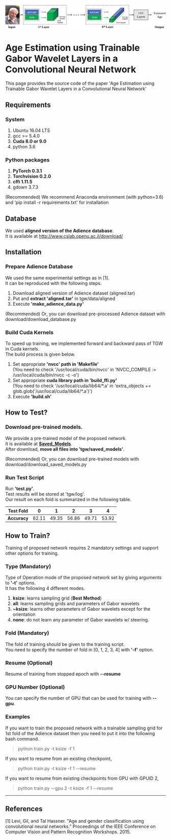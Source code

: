 ![Proposed Age Estimation Network](./images/proposed_network.svg)

Age Estimation using Trainable Gabor Wavelet Layers in a Convolutional Neural Network
======================
This page provides the source code of the paper 
'Age Estimation using Trainable Gabor Wavelet Layers in a Convolutional Neural Network'  

## Requirements

### System
  1. Ubuntu 16.04 LTS
  2. gcc >= 5.4.0  
  3. **Cuda 8.0 or 9.0**
  4. python 3.6

### Python packages
  1. **PyTorch 0.3.1**
  2. **Torchvision 0.2.0**
  3. **cffi 1.11.5**
  4. gdown 3.7.3
  
  (Recommended) We recommend Anaconda environment (with python=3.6) and 'pip install -r requirements.txt' for installation

## Database
We used **aligned version of the Adience database**.  
It is available at http://www.cslab.openu.ac.il/download/ 

## Installation

### Prepare Adience Database
We used the same experimental settings as in [1].  
It can be reproduced with the following steps.
  1. Download aligned version of Adience dataset (aligned.tar)
  2. Put and **extract 'aligned.tar'** in tgw/data/aligned
  3. Execute **'make_adience_data.py'**

(Recommended) Or, you can download pre-processed Adience dataset with download/download_database.py

### Build Cuda Kernels 
To speed up training, we implemented forward and backward pass of TGW in
Cuda kernels.  
The build process is given below.
  1. Set appropriate **'nvcc' path in 'Makefile'**  
    (You need to check '/usr/local/cuda/bin/nvcc' in
      'NVCC_COMPILE := /usr/local/cuda/bin/nvcc -c -o')
  2. Set appropriate **cuda library path in 'build_ffi.py'**  
    (You need to check '/usr/local/cuda/lib64/*.a' in 
      'extra_objects += glob.glob('/usr/local/cuda/lib64/\*.a')')
  3. Execute **'build.sh'**

## How to Test?

### Download pre-trained models.
We provide a pre-trained model of the proposed network.  
It is available at **[Saved_Models](https://drive.google.com/file/d/16JlE5IaNU2fE8Otl-OHk8jQHgjEDVFhe/view?usp=sharing)**.  
After download, **move all files into 'tgw/saved_models'**.

(Recommended) Or, you can download pre-trained models with download/download_saved_models.py

### Run Test Script
Run **'test.py'**.  
Test results will be stored at 'tgw/log'.  
Our result on each fold is summarized in the following table.  

|Test Fold   | 0   | 1   | 2   | 3   | 4    |
|---         |---  |---  |---  |---  |---   |
|**Accuracy**|62.11|49.35|56.86|49.71| 53.92|

## How to Train?
Training of proposed network requires 2 mandatory settings and
support other options for training.

### Type (Mandatory)
Type of Operation mode of the proposed network 
  set by giving arguments to **'-t'** options.  
It has the following 4 different modes.
  1. **ksize**: learns sampling grid (**Best Method**)  
  2. **all**: learns sampling grids and parameters of Gabor wavelets  
  3. **~ksize**: learns other parameters of Gabor wavelets except for the orientation  
  4. **none**: do not learn any parameter of Gabor wavelets w/ steering.

### Fold (Mandatory)
The fold of training should be given to the training script.  
You need to specify the number of fold in [0, 1, 2, 3, 4] with **'-f'** option.

### Resume (Optional)
Resume of training from stopped epoch with **--resume**

### GPU Number (Optional)
You can specify the number of GPU that can be used for training with **--gpu**. 

### Examples
If you want to train the proposed network with a trainable sampling grid
for 1st fold of the Adience dataset then you need to put it into the following bash
command.
> python train.py -t ksize -f 1  

If you want to resume from an existing checkpoint,   
> python train.py -t ksize -f 1 --resume  

If you want to resume from existing checkpoints from GPU with GPUID 2,   
> python train.py --gpu 2 -t ksize -f 1 --resume  

****
## References
[1] Levi, Gil, and Tal Hassner. 
"Age and gender classification using convolutional neural networks." 
Proceedings of 
  the IEEE Conference on Computer Vision and Pattern Recognition Workshops. 
  2015.
